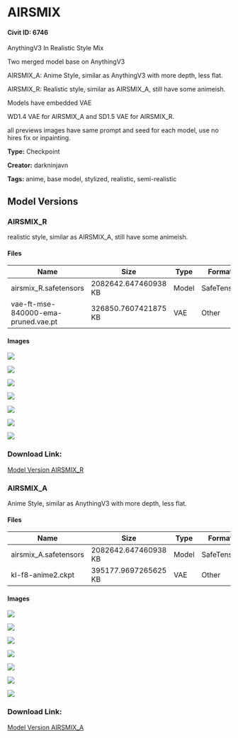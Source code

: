# AIRSMIX

#### Civit ID: 6746

<p>AnythingV3 In Realistic Style Mix</p><p>Two merged model base on AnythingV3</p><p>AIRSMIX_A: Anime Style, similar as AnythingV3 with more depth, less flat.</p><p>AIRSMIX_R: Realistic style, similar as AIRSMIX_A, still have some animeish.</p><p>Models have embedded VAE</p><p>WD1.4 VAE for AIRSMIX_A and SD1.5 VAE for AIRSMIX_R.</p><p></p><p>all previews images have same prompt and seed for each model, use no hires fix or inpainting.</p>

**Type:** Checkpoint

**Creator:** darkninjavn

**Tags:** anime, base model, stylized, realistic, semi-realistic

## Model Versions

### AIRSMIX_R

<p>realistic style, similar as AIRSMIX_A, still have some animeish.</p>

#### Files

| Name | Size | Type | Format | Download Url | AutoV1 | AutoV2 | SHA256 | CRC32 | BLAKE3 |
| --- | --- | --- | --- | --- | --- | --- | --- | --- | --- |
| airsmix_R.safetensors | 2082642.647460938 KB | Model | SafeTensor | https://civitai.com/api/download/models/7930 | C00D2543 | B119A9CF18 | B119A9CF180D7568248E07DC796888FAC00EA504D4C09A20AB0ACEA35AD65BA7 | AC3E803C | 25FF412F2099E6B77E50498FAA6C7D14E83E18FF2159B3CCAF70F70AA9A25715 |
| vae-ft-mse-840000-ema-pruned.vae.pt | 326850.7607421875 KB | VAE | Other | https://civitai.com/api/download/models/7930?type=VAE&format=Other | 223531C6 | C6A580B13A | C6A580B13A5BC05A5E16E4DBB80608FF2EC251A162311590C1F34C013D7F3DAB | 193C2E4A | 16B83BFEF182A9A39D712781E1CFB43CC22E8E46876207872C7E3D46A14F45FF |

#### Images

<p><img src="https://image.civitai.com/xG1nkqKTMzGDvpLrqFT7WA/122463e7-e7cf-4cee-05a1-fbdd87637400/width=450/75090.jpeg" /></p>

<p><img src="https://image.civitai.com/xG1nkqKTMzGDvpLrqFT7WA/8b14c846-6064-4e01-2dac-079ef2b49d00/width=450/74695.jpeg" /></p>

<p><img src="https://image.civitai.com/xG1nkqKTMzGDvpLrqFT7WA/6f662bb1-76a2-41c9-67f0-9bbd75a9d000/width=450/74694.jpeg" /></p>

<p><img src="https://image.civitai.com/xG1nkqKTMzGDvpLrqFT7WA/f1ddc07c-337c-43d5-0f69-b6008308a600/width=450/74692.jpeg" /></p>

<p><img src="https://image.civitai.com/xG1nkqKTMzGDvpLrqFT7WA/98a81409-3f84-4a59-942f-13e3c0730000/width=450/74691.jpeg" /></p>

<p><img src="https://image.civitai.com/xG1nkqKTMzGDvpLrqFT7WA/df5da061-f031-4967-d389-3527d4a95000/width=450/74690.jpeg" /></p>

<p><img src="https://image.civitai.com/xG1nkqKTMzGDvpLrqFT7WA/69083ad4-2ead-4fbc-5aec-eb0e1f9d1900/width=450/74688.jpeg" /></p>

### Download Link:

[Model Version AIRSMIX_R](https://civitai.com/api/download/models/7930)

### AIRSMIX_A

<p>Anime Style, similar as AnythingV3 with more depth, less flat. </p>

#### Files

| Name | Size | Type | Format | Download Url | AutoV1 | AutoV2 | SHA256 | CRC32 | BLAKE3 |
| --- | --- | --- | --- | --- | --- | --- | --- | --- | --- |
| airsmix_A.safetensors | 2082642.647460938 KB | Model | SafeTensor | https://civitai.com/api/download/models/7931 | 9600DA17 | BDDAC55B5C | BDDAC55B5CACBCF6AC98E10831D1FDB2383EDA9702E6B75E6221F7ABFFAAB310 | F81712EC | 1F6BF4FF09834EBFFDB11AB1779399B70DBAA45451EF9ED32940CF10A57D9023 |
| kl-f8-anime2.ckpt | 395177.9697265625 KB | VAE | Other | https://civitai.com/api/download/models/7931?type=VAE&format=Other | 9F45927E | DF3C506E51 | DF3C506E51B7EE1D7B5A6A2BB7142D47D488743C96AA778AFB0F53A2CDC2D38D | CDC8E084 | 1C1C17EC74EB5758F1F85BADDA885C2A2B07B9F0A81B6420AC3ABF2BB06FD2C1 |

#### Images

<p><img src="https://image.civitai.com/xG1nkqKTMzGDvpLrqFT7WA/2b582852-9117-4421-7064-4eec1f3a2700/width=450/75091.jpeg" /></p>

<p><img src="https://image.civitai.com/xG1nkqKTMzGDvpLrqFT7WA/fd635d56-2aae-4d2c-82fd-23e71a7a8900/width=450/74703.jpeg" /></p>

<p><img src="https://image.civitai.com/xG1nkqKTMzGDvpLrqFT7WA/33577e41-76e2-4d83-205f-0f26ff24ad00/width=450/74702.jpeg" /></p>

<p><img src="https://image.civitai.com/xG1nkqKTMzGDvpLrqFT7WA/7c1a1718-24f2-42e3-6187-81b322454800/width=450/74700.jpeg" /></p>

<p><img src="https://image.civitai.com/xG1nkqKTMzGDvpLrqFT7WA/00f302ab-2931-4ce3-dd54-caffcdde4300/width=450/74699.jpeg" /></p>

<p><img src="https://image.civitai.com/xG1nkqKTMzGDvpLrqFT7WA/2f5494eb-6eb8-4e0e-b297-c5f37559a100/width=450/74698.jpeg" /></p>

<p><img src="https://image.civitai.com/xG1nkqKTMzGDvpLrqFT7WA/b15e85a2-c27b-4fb6-f24b-2cd909b23000/width=450/74696.jpeg" /></p>

### Download Link:

[Model Version AIRSMIX_A](https://civitai.com/api/download/models/7931)

